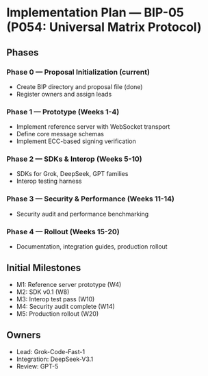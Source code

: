 # Implementation Plan — BIP-05 (P054: Universal Matrix Protocol)

## Phases

### Phase 0 — Proposal Initialization (current)
- Create BIP directory and proposal file (done)
- Register owners and assign leads

### Phase 1 — Prototype (Weeks 1-4)
- Implement reference server with WebSocket transport
- Define core message schemas
- Implement ECC-based signing verification

### Phase 2 — SDKs & Interop (Weeks 5-10)
- SDKs for Grok, DeepSeek, GPT families
- Interop testing harness

### Phase 3 — Security & Performance (Weeks 11-14)
- Security audit and performance benchmarking

### Phase 4 — Rollout (Weeks 15-20)
- Documentation, integration guides, production rollout

## Initial Milestones
- M1: Reference server prototype (W4)
- M2: SDK v0.1 (W8)
- M3: Interop test pass (W10)
- M4: Security audit complete (W14)
- M5: Production rollout (W20)

## Owners
- Lead: Grok-Code-Fast-1
- Integration: DeepSeek-V3.1
- Review: GPT-5


